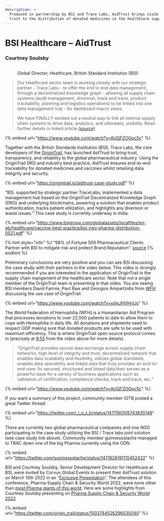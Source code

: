 ```yaml
---
description: >-
  Produced in partnership by BSI and Trace Labs, AidTrust brings visibility and
  trust to the distribution of donated medicines in the healthcare supply chain
---
```


# BSI Healthcare – AidTrust

### Courtney Soulsby

<figure><img src="https://pbs.twimg.com/profile_images/1549320289405870080/GBRGTMBT_400x400.jpg" alt=""><figcaption><p>Global Director, Healthcare, British Standard Institution (BSI)</p></figcaption></figure>

> Our Healthcare sector team is working closely with our strategic partner - Trace Labs - to offer the end to end data management, through a decentralized knowledge graph - allowing all supply chain systems (audit management, diversion, track and trace, product traceability, planning and logistics operations) to be linked into one data management hub - for dashboard macro views.
>
> We have FINALLY worked out a neutral way to link all internal supply chain systems to drive data, analytics, and ultimately, visibility. Read further details in linked article [_(source)_](https://www.linkedin.com/posts/courtney-soulsby-8a311512\_origintrail-decentralized-knowledge-graph-activity-6785842064576929792-uOsw)

{% embed url="https://www.youtube.com/watch?v=AUQFZOGpc5c" %}

Together with the British Standards Institution (BSI), Trace Labs, the core developers of the [OriginTrail](https://origintrail.io/), has launched AidTrust to bring trust, transparency, and reliability to the global pharmaceutical industry. Using the OriginTrail DKG and industry best practice, AidTrust ensures end-to-end traceability for donated medicines and vaccines whilst retaining data integrity and security.

{% embed url="https://origintrail.io/aidtrust-case-study.pdf" %}

“BSI, supported by strategic partner TraceLabs, implemented a data management hub based on the OriginTrail Decentralized Knowledge Graph (DKG) and underlying blockchains, powering a solution that enables product authentication, tracks patient utilization, and highlights any diversion or waste issues.” This case study is currently underway in India.

{% embed url="https://www.bsigroup.com/globalassets/localfiles/en-gb/healthcare/vaccine-best-practice/bsi-ngo-pharma-distribution-0521.pdf" %}

{% hint style="info" %}
“98% of Fortune 500 Pharmaceutical Clients Partner with BSI to mitigate risk and protect Brand Reputation“. [source](https://twitter.com/BSI\_America/status/1351953816690831371)
{% endhint %}

Preliminary conclusions are very positive and you can see BSI discussing the case study with their partners in the video below. This video is strongly recommended if you are interested in the application of OriginTrail in the supply chain mangement of the healthcare sector. Note that not a single member of the OriginTrail team is presenting in that video. You are seeing BSI members David Fairnie, Paul Raw and Georgios Ampartzidis from [WFH](https://www.wfh.org/) discussing the use case of OriginTrail.

{% embed url="https://www.youtube.com/watch?v=xdjsJHVHnUs" %}

The World Federation of Hemophilia (WFH) is a Humanitarian Aid Program that processes donations to over 22,000 patients to date to allow them to cope with Hemophilia in daily life. All donations and shipments need to respect GDP making sure that donated products are safe to be used with maximum efficiency. This is where OriginTrail open source protocol comes in (precisely at [9:55](https://youtu.be/xdjsJHVHnUs?t=595) from the video above for more details).&#x20;

> “OriginTrail provides secure data exchange across supply chain networks, high level of integrity and trust, decentralized network that enables data scalability and flexibility, utilizes global standards, enables data operability and linked data that truly provides an end-to-end view. Its secured, structured and linked data then serves as a powerful base for a variety of business applications such as validation of certification, compliance checks, track and trace, etc.“

{% embed url="https://www.youtube.com/watch?v=AUQFZOGpc5c" %}

If you want a summary of this project, community member IOTB posted a great Twitter thread:

{% embed url="https://twitter.com/_i_o_t_b/status/1471160105743835149" %}

There are currently two global pharmaceutical companies and one NGO participating in the case study utilizing the BSI / Trace labs joint solution (see case study link above). Community member guinnessstache managed to TRAC down one of the big Pharma currently using the ODN.

{% embed url="https://twitter.com/guinnessstache/status/1471828191115452422" %}

BSI and Courtney Soulsby, Senior Development Director for Healthcare at BSI, were invited by Corvus Global Events to present their AidTrust solution on March 15th 2022 in an “[Exclusive Presentation](https://postimg.cc/jW8fXWwB)“. The attendees of this conference, Pharma Supply Chain & Security World 2022, were none other than [most Pharma giants of this world](https://postimg.cc/N2RwgHRn). Here are some highlights from Courtney Soulsby presenting on [Pharma Supply Chain & Security World 2022](https://corvusglobalevents.com/conference/pharma-supply-chain-security-world-2022)

{% embed url="https://twitter.com/origin_trail/status/1503744526296535040" %}

